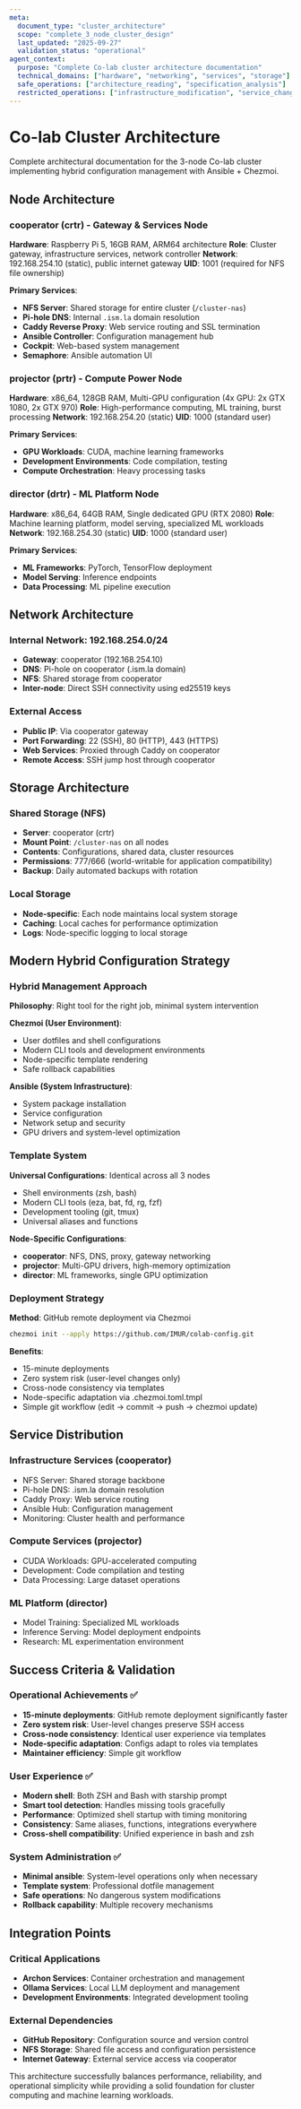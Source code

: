 ```yaml
---
meta:
  document_type: "cluster_architecture"
  scope: "complete_3_node_cluster_design"
  last_updated: "2025-09-27"
  validation_status: "operational"
agent_context:
  purpose: "Complete Co-lab cluster architecture documentation"
  technical_domains: ["hardware", "networking", "services", "storage"]
  safe_operations: ["architecture_reading", "specification_analysis"]
  restricted_operations: ["infrastructure_modification", "service_changes"]
---
```


# Co-lab Cluster Architecture

Complete architectural documentation for the 3-node Co-lab cluster implementing hybrid configuration management with Ansible + Chezmoi.

## Node Architecture

### cooperator (crtr) - Gateway & Services Node
**Hardware**: Raspberry Pi 5, 16GB RAM, ARM64 architecture
**Role**: Cluster gateway, infrastructure services, network controller
**Network**: 192.168.254.10 (static), public internet gateway
**UID**: 1001 (required for NFS file ownership)

**Primary Services**:
- **NFS Server**: Shared storage for entire cluster (`/cluster-nas`)
- **Pi-hole DNS**: Internal `.ism.la` domain resolution
- **Caddy Reverse Proxy**: Web service routing and SSL termination
- **Ansible Controller**: Configuration management hub
- **Cockpit**: Web-based system management
- **Semaphore**: Ansible automation UI

### projector (prtr) - Compute Power Node
**Hardware**: x86_64, 128GB RAM, Multi-GPU configuration (4x GPU: 2x GTX 1080, 2x GTX 970)
**Role**: High-performance computing, ML training, burst processing
**Network**: 192.168.254.20 (static)
**UID**: 1000 (standard user)

**Primary Services**:
- **GPU Workloads**: CUDA, machine learning frameworks
- **Development Environments**: Code compilation, testing
- **Compute Orchestration**: Heavy processing tasks

### director (drtr) - ML Platform Node
**Hardware**: x86_64, 64GB RAM, Single dedicated GPU (RTX 2080)
**Role**: Machine learning platform, model serving, specialized ML workloads
**Network**: 192.168.254.30 (static)
**UID**: 1000 (standard user)

**Primary Services**:
- **ML Frameworks**: PyTorch, TensorFlow deployment
- **Model Serving**: Inference endpoints
- **Data Processing**: ML pipeline execution

## Network Architecture

### Internal Network: 192.168.254.0/24
- **Gateway**: cooperator (192.168.254.10)
- **DNS**: Pi-hole on cooperator (.ism.la domain)
- **NFS**: Shared storage from cooperator
- **Inter-node**: Direct SSH connectivity using ed25519 keys

### External Access
- **Public IP**: Via cooperator gateway
- **Port Forwarding**: 22 (SSH), 80 (HTTP), 443 (HTTPS)
- **Web Services**: Proxied through Caddy on cooperator
- **Remote Access**: SSH jump host through cooperator

## Storage Architecture

### Shared Storage (NFS)
- **Server**: cooperator (crtr)
- **Mount Point**: `/cluster-nas` on all nodes
- **Contents**: Configurations, shared data, cluster resources
- **Permissions**: 777/666 (world-writable for application compatibility)
- **Backup**: Daily automated backups with rotation

### Local Storage
- **Node-specific**: Each node maintains local system storage
- **Caching**: Local caches for performance optimization
- **Logs**: Node-specific logging to local storage

## Modern Hybrid Configuration Strategy

### Hybrid Management Approach
**Philosophy**: Right tool for the right job, minimal system intervention

**Chezmoi (User Environment)**:
- User dotfiles and shell configurations
- Modern CLI tools and development environments
- Node-specific template rendering
- Safe rollback capabilities

**Ansible (System Infrastructure)**:
- System package installation
- Service configuration
- Network setup and security
- GPU drivers and system-level optimization

### Template System
**Universal Configurations**: Identical across all 3 nodes
- Shell environments (zsh, bash)
- Modern CLI tools (eza, bat, fd, rg, fzf)
- Development tooling (git, tmux)
- Universal aliases and functions

**Node-Specific Configurations**:
- **cooperator**: NFS, DNS, proxy, gateway networking
- **projector**: Multi-GPU drivers, high-memory optimization
- **director**: ML frameworks, single GPU optimization

### Deployment Strategy
**Method**: GitHub remote deployment via Chezmoi
```bash
chezmoi init --apply https://github.com/IMUR/colab-config.git
```

**Benefits**:
- 15-minute deployments
- Zero system risk (user-level changes only)
- Cross-node consistency via templates
- Node-specific adaptation via .chezmoi.toml.tmpl
- Simple git workflow (edit → commit → push → chezmoi update)

## Service Distribution

### Infrastructure Services (cooperator)
- NFS Server: Shared storage backbone
- Pi-hole DNS: .ism.la domain resolution
- Caddy Proxy: Web service routing
- Ansible Hub: Configuration management
- Monitoring: Cluster health and performance

### Compute Services (projector)
- CUDA Workloads: GPU-accelerated computing
- Development: Code compilation and testing
- Data Processing: Large dataset operations

### ML Platform (director)
- Model Training: Specialized ML workloads
- Inference Serving: Model deployment endpoints
- Research: ML experimentation environment

## Success Criteria & Validation

### Operational Achievements ✅
- **15-minute deployments**: GitHub remote deployment significantly faster
- **Zero system risk**: User-level changes preserve SSH access
- **Cross-node consistency**: Identical user experience via templates
- **Node-specific adaptation**: Configs adapt to roles via templates
- **Maintainer efficiency**: Simple git workflow

### User Experience ✅
- **Modern shell**: Both ZSH and Bash with starship prompt
- **Smart tool detection**: Handles missing tools gracefully
- **Performance**: Optimized shell startup with timing monitoring
- **Consistency**: Same aliases, functions, integrations everywhere
- **Cross-shell compatibility**: Unified experience in bash and zsh

### System Administration ✅
- **Minimal ansible**: System-level operations only when necessary
- **Template system**: Professional dotfile management
- **Safe operations**: No dangerous system modifications
- **Rollback capability**: Multiple recovery mechanisms

## Integration Points

### Critical Applications
- **Archon Services**: Container orchestration and management
- **Ollama Services**: Local LLM deployment and management
- **Development Environments**: Integrated development tooling

### External Dependencies
- **GitHub Repository**: Configuration source and version control
- **NFS Storage**: Shared file access and configuration persistence
- **Internet Gateway**: External service access via cooperator

This architecture successfully balances performance, reliability, and operational simplicity while providing a solid foundation for cluster computing and machine learning workloads.